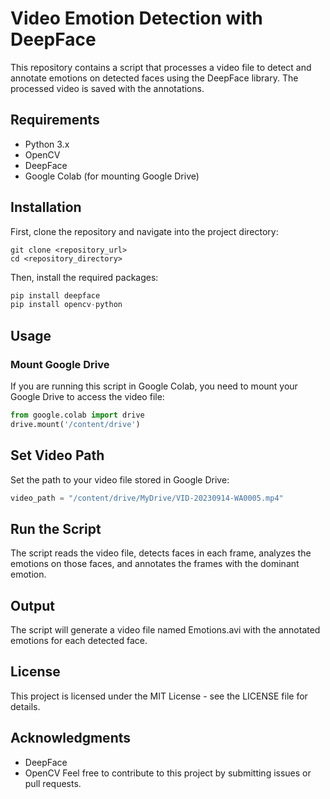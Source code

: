 # Video Emotion Detection with DeepFace

This repository contains a script that processes a video file to detect and annotate emotions on detected faces using the DeepFace library. The processed video is saved with the annotations.

## Requirements
- Python 3.x
- OpenCV
- DeepFace
- Google Colab (for mounting Google Drive)

## Installation

First, clone the repository and navigate into the project directory:

```command prompt
git clone <repository_url>
cd <repository_directory>
```

Then, install the required packages:
```python
pip install deepface
pip install opencv-python
```

## Usage

### Mount Google Drive

If you are running this script in Google Colab, you need to mount your Google Drive to access the video file:

```python
from google.colab import drive
drive.mount('/content/drive')
```
## Set Video Path
Set the path to your video file stored in Google Drive:

```python
video_path = "/content/drive/MyDrive/VID-20230914-WA0005.mp4"
```
## Run the Script
The script reads the video file, detects faces in each frame, analyzes the emotions on those faces, and annotates the frames with the dominant emotion.

## Output
The script will generate a video file named Emotions.avi with the annotated emotions for each detected face.

## License
This project is licensed under the MIT License - see the LICENSE file for details.

## Acknowledgments
* DeepFace
* OpenCV
Feel free to contribute to this project by submitting issues or pull requests.
